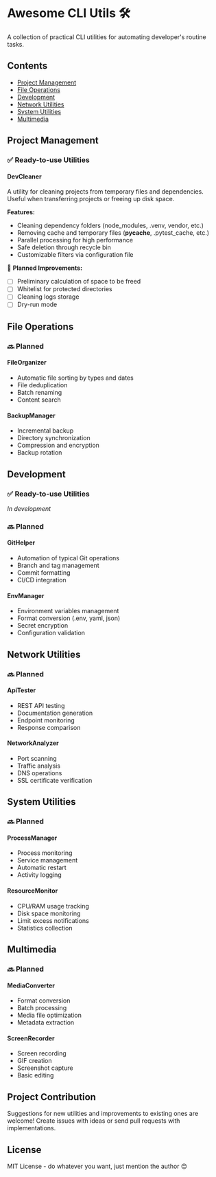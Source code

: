 # Awesome CLI Utils 🛠️

A collection of practical CLI utilities for automating developer's routine tasks.

## Contents

- [Project Management](#project-management)
- [File Operations](#file-operations)
- [Development](#development)
- [Network Utilities](#network-utilities)
- [System Utilities](#system-utilities)
- [Multimedia](#multimedia)

## Project Management

### ✅ Ready-to-use Utilities

#### DevCleaner

A utility for cleaning projects from temporary files and dependencies. Useful when transferring projects or freeing up disk space.

**Features:**

- Cleaning dependency folders (node_modules, .venv, vendor, etc.)
- Removing cache and temporary files (**pycache**, .pytest_cache, etc.)
- Parallel processing for high performance
- Safe deletion through recycle bin
- Customizable filters via configuration file

🔄 **Planned Improvements:**

- [ ] Preliminary calculation of space to be freed
- [ ] Whitelist for protected directories
- [ ] Cleaning logs storage
- [ ] Dry-run mode

## File Operations

### 🔜 Planned

#### FileOrganizer

- Automatic file sorting by types and dates
- File deduplication
- Batch renaming
- Content search

#### BackupManager

- Incremental backup
- Directory synchronization
- Compression and encryption
- Backup rotation

## Development

### ✅ Ready-to-use Utilities

*In development*

### 🔜 Planned

#### GitHelper

- Automation of typical Git operations
- Branch and tag management
- Commit formatting
- CI/CD integration

#### EnvManager

- Environment variables management
- Format conversion (.env, yaml, json)
- Secret encryption
- Configuration validation

## Network Utilities

### 🔜 Planned

#### ApiTester

- REST API testing
- Documentation generation
- Endpoint monitoring
- Response comparison

#### NetworkAnalyzer

- Port scanning
- Traffic analysis
- DNS operations
- SSL certificate verification

## System Utilities

### 🔜 Planned

#### ProcessManager

- Process monitoring
- Service management
- Automatic restart
- Activity logging

#### ResourceMonitor

- CPU/RAM usage tracking
- Disk space monitoring
- Limit excess notifications
- Statistics collection

## Multimedia

### 🔜 Planned

#### MediaConverter

- Format conversion
- Batch processing
- Media file optimization
- Metadata extraction

#### ScreenRecorder

- Screen recording
- GIF creation
- Screenshot capture
- Basic editing

## Project Contribution

Suggestions for new utilities and improvements to existing ones are welcome! Create issues with ideas or send pull requests with implementations.

## License

MIT License - do whatever you want, just mention the author 😊
